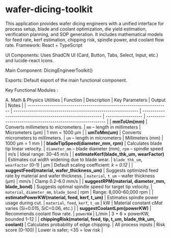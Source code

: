 # wafer-dicing-toolkit
This application provides wafer dicing engineers with a unified interface for process setup, blade
and coolant optimization, die yield estimation, verification planning, and SOP generation. It includes
mathematical models for feed rate, kerf estimation, chipping risk, spindle power, and coolant flow
rate.
Framework: React + TypeScript

UI Components: Uses ShadCN UI (Card, Button, Tabs, Select, Input, etc.) and lucide-react icons.

Main Component: DicingEngineerToolkit()

Exports: Default export of the main functional component.


Key Functional Modules :


A. Math & Physics Utilities
| Function                                                              | Description                                                   | Key Parameters                                             | Output             | Notes                                                      |
| --------------------------------------------------------------------- | ------------------------------------------------------------- | ---------------------------------------------------------- | ------------------ | ---------------------------------------------------------- |
| **mmToUm(mm)**                                                        | Converts millimeters to micrometers.                          | `mm` – length in millimeters                               | Micrometers (µm)   | 1 mm = 1000 µm                                             |
| **umToMm(um)**                                                        | Converts micrometers to millimeters.                          | `um` – length in micrometers                               | Millimeters (mm)   | 1000 µm = 1 mm                                             |
| **bladeTipSpeed(diameter\_mm, rpm)**                                  | Calculates blade tip linear velocity.                         | `diameter_mm` – blade diameter (mm), `rpm` – spindle speed | m/s                | Ideal range: 30–45 m/s                                     |
| **estimateKerf(blade\_thk\_um, wearFactor)**                          | Estimates cut width widening due to blade wear.               | `blade_thk_um`, `wearFactor` (0–1)                         | µm                 | Default scaling coefficient: *k = 0.12*                    |
| **suggestFeed(material, wafer\_thickness\_um)**                       | Suggests optimized feed rate by material and wafer thickness. | `material`, `t_um` – wafer thickness (µm)                  | mm/s               | Clamp 0.2–6.0 mm/s                                         |
| **suggestRPM(material, diameter\_mm, blade\_bond)**                   | Suggests optimal spindle speed for target tip velocity.       | `material`, `diameter_mm`, `blade_bond`                    | rpm                | Range: 8,000–60,000 rpm                                    |
| **estimatePowerKW(material, feed, kerf, t\_um)**                      | Estimates spindle power usage during cut.                     | `material`, `feed`, `kerf`, `t_um`                         | kW                 | Material constant *cMat* varies (Si=0.015, SiC=0.06, etc.) |
| **suggestCoolantLpm(powerKW)**                                        | Recommends coolant flow rate.                                 | `powerKW`                                                  | L/min              | 3 + 6 × powerKW, bounded 1–12                              |
| **chippingRisk(material, feed, tip, t\_um, blade\_thk\_um, coolant)** | Calculates probability of edge chipping.                      | All process inputs                                         | Risk score (0–100) | Lower is safer; <35 = low risk                             |

